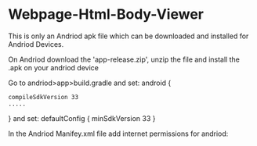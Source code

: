 # Webpage-Html-Body-Viewer
This is only an Andriod apk file which can be downloaded and installed for Andriod Devices. 

On Andriod download the 'app-release.zip', unzip the file and install the .apk on your andriod device


Go to andriod>app>build.gradle and set:
android {
    
    compileSdkVersion 33
    .....
}
and set:
defaultConfig {
        minSdkVersion 33
}

In the Andriod Manifey.xml file add internet permissions for andriod:
<uses-permission android:name="android.permission.INTERNET" />


